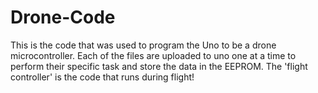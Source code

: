 # Drone-Code
This is the code that was used to program the Uno to be a drone microcontroller.
Each of the files are uploaded to uno one at a time to perform their specific task and store the data in the EEPROM.
The 'flight controller' is the code that runs during flight!
